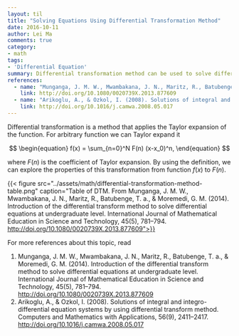 ```yaml
---
layout: til
title: "Solving Equations Using Differential Transformation Method"
date: 2016-10-11
author: Lei Ma
comments: true
category:
- math
tags:
- 'Differential Equation'
summary: Differential transformation method can be used to solve differential equation even integro-differential equations.
references:
  - name: "Munganga, J. M. W., Mwambakana, J. N., Maritz, R., Batubenge, T. a., & Moremedi, G. M. (2014). Introduction of the differential transform method to solve differential equations at undergraduate level. International Journal of Mathematical Education in Science and Technology, 45(5), 781–794."
    link: http://doi.org/10.1080/0020739X.2013.877609
  - name: "Arikoglu, A., & Ozkol, I. (2008). Solutions of integral and integro-differential equation systems by using differential transform method. Computers and Mathematics with Applications, 56(9), 2411–2417."
    link: http://doi.org/10.1016/j.camwa.2008.05.017
---
```



Differential transformation is a method that applies the Taylor expansion of the function. For arbitrary function we can Taylor expand it

$$
\begin{equation}
f(x) = \sum_{n=0}^N F(n) (x-x_0)^n,
\end{equation}
$$

where $F(n)$ is the coefficient of Taylor expansion. By using the definition, we can explore the properties of this transformation from function $f(x)$ to $F(n)$.



{{< figure src="../assets/math/differential-transformation-method-table.png" caption="Table of DTM. From Munganga, J. M. W., Mwambakana, J. N., Maritz, R., Batubenge, T. a., & Moremedi, G. M. (2014). Introduction of the differential transform method to solve differential equations at undergraduate level. International Journal of Mathematical Education in Science and Technology, 45(5), 781–794. http://doi.org/10.1080/0020739X.2013.877609">}}


For more references about this topic, read

1. Munganga, J. M. W., Mwambakana, J. N., Maritz, R., Batubenge, T. a., & Moremedi, G. M. (2014). Introduction of the differential transform method to solve differential equations at undergraduate level. International Journal of Mathematical Education in Science and Technology, 45(5), 781–794. http://doi.org/10.1080/0020739X.2013.877609
2. Arikoglu, A., & Ozkol, I. (2008). Solutions of integral and integro-differential equation systems by using differential transform method. Computers and Mathematics with Applications, 56(9), 2411–2417. http://doi.org/10.1016/j.camwa.2008.05.017

